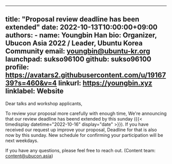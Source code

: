 
---
title: "Proposal review deadline has been extended"
date: 2022-10-13T10:00:00+09:00
authors:
    - name: Youngbin Han
      bio: Organizer, Ubucon Asia 2022 / Leader, Ubuntu Korea Community 
      email: youngbin@ubuntu-kr.org
      launchpad: sukso96100
      github: sukso96100
      profile: https://avatars2.githubusercontent.com/u/1916739?s=460&v=4
      linkurl: https://youngbin.xyz
      linklabel: Website
---

Dear talks and workshop applicants,

To review your proposal more carefully with enough time, We're announcing that our review deadline has beend extended by this sunday ({{< timedisplay datetime="2022-10-16" display="date" >}}).
If you have received our request up improve your proposal, Deadline for that is also now by this sunday.
New schedule for confirming your participation will be next weekdays.

If you have any questions, please feel free to reach out. (Content team: content@ubucon.asia)